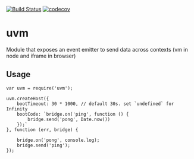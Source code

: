 [![Build Status](https://travis-ci.com/coditva/uvm.svg?branch=develop)](https://travis-ci.com/coditva/uvm)
[![codecov](https://codecov.io/gh/coditva/uvm/branch/develop/graph/badge.svg)](https://codecov.io/gh/coditva/uvm)

# uvm

Module that exposes an event emitter to send data across contexts (vm in node and iframe in browser)

## Usage

```
var uvm = require('uvm');

uvm.createHost({
    bootTimeout: 30 * 1000, // default 30s. set `undefined` for Infinity
    bootCode: `bridge.on('ping', function () {
        bridge.send('pong', Date.now())
    });`
}, function (err, bridge) {

    bridge.on('pong', console.log);
    bridge.send('ping');
});
```
